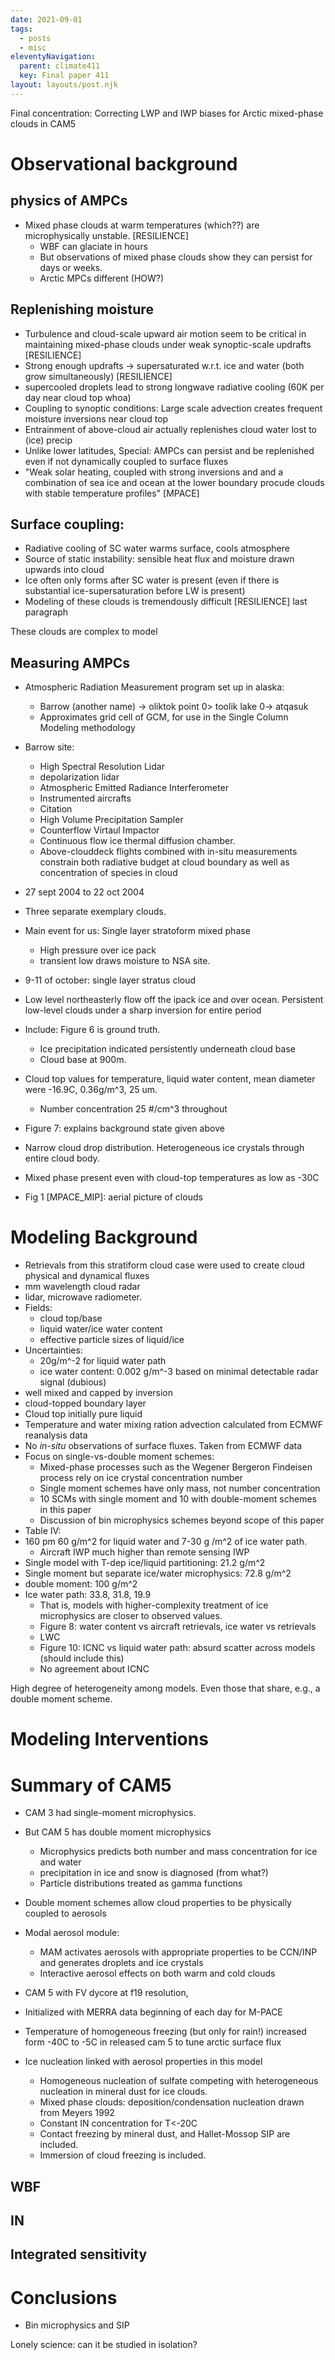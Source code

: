 ```yaml
---
date: 2021-09-01
tags:
  - posts
  - misc
eleventyNavigation:
  parent: climate411
  key: Final paper 411
layout: layouts/post.njk
---
```

Final concentration: Correcting LWP and IWP biases for Arctic mixed-phase clouds in CAM5


# Observational background

## physics of AMPCs
* Mixed phase clouds at warm temperatures (which??) are microphysically unstable. [RESILIENCE]
  * WBF can glaciate in hours
  * But observations of mixed phase clouds show they can persist for days or weeks.
  * Arctic MPCs different (HOW?)
## Replenishing moisture
* Turbulence and cloud-scale upward air motion seem to be critical in maintaining mixed-phase clouds under weak synoptic-scale updrafts [RESILIENCE]
* Strong enough updrafts -> supersaturated w.r.t. ice and water (both grow simultaneously) [RESILIENCE]
* supercooled droplets lead to strong longwave radiative cooling (60K per day near cloud top whoa)
* Coupling to synoptic conditions: Large scale advection creates frequent moisture inversions near cloud top
* Entrainment of above-cloud air actually replenishes cloud water lost to (ice) precip
* Unlike lower latitudes, Special: AMPCs can persist and be replenished even if not dynamically coupled to surface fluxes
* "Weak solar heating, coupled with strong inversions and and a combination of sea ice and ocean at the lower boundary procude clouds with stable temperature profiles" [MPACE]
## Surface coupling:
* Radiative cooling of SC water warms surface, cools atmosphere
* Source of static instability: sensible heat flux and moisture drawn upwards into cloud
* Ice often only forms after SC water is present (even if there is substantial ice-supersaturation before LW is present)
* Modeling of these clouds is tremendously difficult [RESILIENCE] last paragraph

These clouds are complex to model

## Measuring AMPCs
* Atmospheric Radiation Measurement program set up in alaska:
  * Barrow (another name) -> oliktok point 0> toolik lake 0->  atqasuk
  * Approximates grid cell of GCM, for use in the Single Column Modeling methodology
* Barrow site:
  * High Spectral Resolution Lidar
  * depolarization lidar
  * Atmospheric Emitted Radiance Interferometer
  * Instrumented aircrafts 
  * Citation
  * High Volume Precipitation Sampler
  * Counterflow Virtaul Impactor
  * Continuous flow ice thermal diffusion chamber. 
  * Above-clouddeck flights combined with in-situ measurements constrain both radiative budget at cloud boundary as well as concentration of species in cloud
* 27 sept 2004 to 22 oct 2004
* Three separate exemplary clouds. 
* Main event for us: Single layer stratoform mixed phase
  * High pressure over ice pack
  * transient low draws moisture to NSA site. 
* 9-11 of october: single layer stratus cloud
* Low level northeasterly flow off the ipack ice and over ocean. Persistent low-level clouds under a sharp inversion for entire period
* Include: Figure 6 is ground truth. 
  * Ice precipitation indicated persistently underneath cloud base
  * Cloud base at 900m.
* Cloud top values for temperature, liquid water content, mean diameter were -16.9C, 0.36g/m^3, 25 um.
  * Number concentration 25 #/cm^3 throughout
* Figure 7: explains background state given above
* Narrow cloud drop distribution. Heterogeneous ice crystals through entire cloud body.
* Mixed phase present even with cloud-top temperatures as low as -30C


*  Fig 1 [MPACE_MIP]: aerial picture of clouds

  
# Modeling Background
* Retrievals from this stratiform cloud case were used to create cloud physical and dynamical fluxes
 * mm wavelength cloud radar
 * lidar, microwave radiometer.
* Fields: 
  * cloud top/base
  * liquid water/ice water content
  * effective particle sizes of liquid/ice
* Uncertainties:
  * 20g/m^-2 for liquid water path
  * ice water content: 0.002 g/m^-3 based on minimal detectable radar signal (dubious)
* well mixed and capped by inversion
* cloud-topped boundary layer 
* Cloud top initially pure liquid
* Temperature and water mixing ration advection calculated from ECMWF reanalysis data
* No _in-situ_ observations of surface fluxes. Taken from ECMWF data
* Focus on single-vs-double moment schemes:
  * Mixed-phase processes such as the Wegener Bergeron Findeisen process rely on ice crystal concentration number
  * Single moment schemes have only mass, not number concentration
  * 10 SCMs with single moment and 10 with double-moment schemes in this paper
  * Discussion of bin microphysics schemes beyond scope of this paper
* Table IV: 
* 160 pm 60 g/m^2 for liquid water and 7-30 g /m^2 of ice water path.
  * Aircraft IWP much higher than remote sensing IWP
* Single model with T-dep ice/liquid partitioning: 21.2 g/m^2
* Single moment but separate ice/water microphysics: 72.8 g/m^2
* double moment: 100 g/m^2 
* Ice water path: 33.8, 31.8, 19.9
  * That is, models with higher-complexity treatment of ice microphysics are closer to observed values.
  * Figure 8: water content vs aircraft retrievals, ice water vs retrievals
  * LWC 
  * Figure 10: ICNC vs liquid water path: absurd scatter across models (should include this)
  * No agreement about ICNC
  
High degree of heterogeneity among models. Even those that share, e.g., a double moment scheme.


# Modeling Interventions

# Summary of CAM5

* CAM 3 had single-moment microphysics.
* But CAM 5 has double moment microphysics
  * Microphysics predicts both number and mass concentration for ice and water
  * precipitation in ice and snow is diagnosed (from what?)
  * Particle distributions treated as gamma functions

* Double moment schemes allow cloud properties to be physically coupled to aerosols
* Modal aerosol module: 
  * MAM activates aerosols with appropriate properties to be CCN/INP and generates droplets and ice crystals
  * Interactive aerosol effects on both warm and cold clouds
* CAM 5 with FV dycore at f19 resolution,
* Initialized with MERRA data beginning of each day for M-PACE
* Temperature of homogeneous freezing (but only for rain!) increased form -40C to -5C in released cam 5 to tune arctic surface flux

* Ice nucleation linked with aerosol properties in this model 
  * Homogeneous nucleation of sulfate competing with heterogeneous nucleation in mineral dust for ice clouds.
  * Mixed phase clouds: deposition/condensation nucleation drawn from Meyers 1992
  * Constant IN concentration for T<-20C
  * Contact freezing by mineral dust, and Hallet-Mossop SIP are included. 
  * Immersion of cloud freezing is included.
  

## WBF

## IN

## Integrated sensitivity


# Conclusions
* Bin microphysics and SIP
  
  
  
  
Lonely science: can it be studied in isolation?
